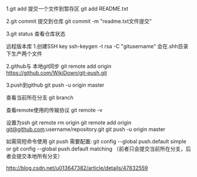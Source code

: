 1.git add  提交一个文件到暂存区
	git add README.txt

2.git commit 提交到仓库
	git commit -m "readme.txt文件提交"
	
3.git status 查看仓库状态


远程版本库
1.创建SSH key
	ssh-keygen -t rsa -C "gitusername"
	会在.shh目录下生产两个文件
	
2.github与 本地git同步
	git remote add origin https://github.com/WikiDown/git-push.git
	
3.push到github 
	git push -u origin master

查看当前所在分支
	git branch

查看remote使用的传输协议
	git remote -v
	
设置为ssh
	git remote rm origin
	git remote add origin git@github.com:username/repository.git
	git push -u origin master
	
如需简短命令使用 git push
需要配置: git config --global push.default simple
			or 
		  git config --global push.default matching 
		（前者只会提交当前所在分支，后者会提交本地所有分支）	
	

http://blog.csdn.net/u013647382/article/details/47832559	

